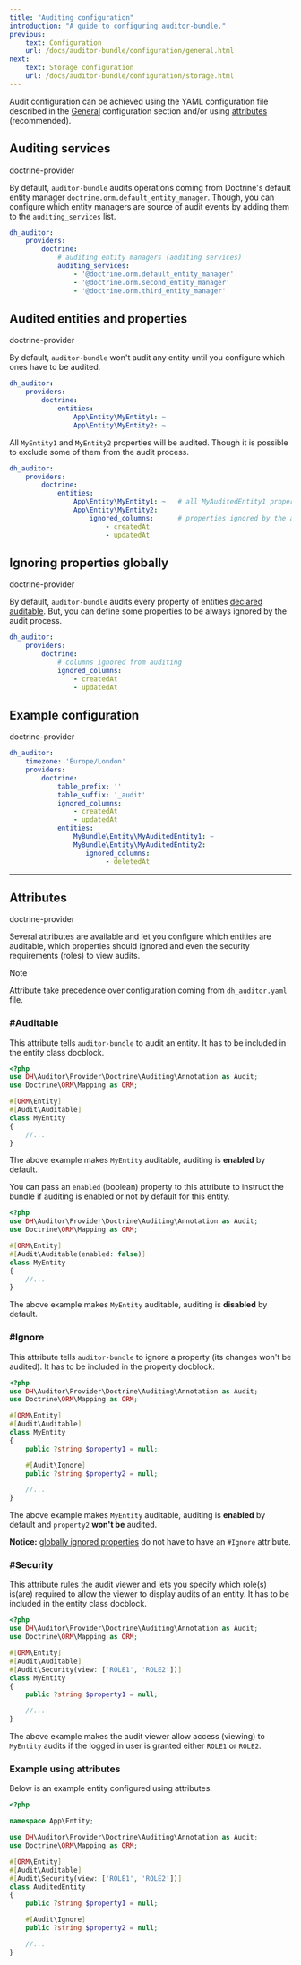 ```yaml
---
title: "Auditing configuration"
introduction: "A guide to configuring auditor-bundle."
previous:
    text: Configuration
    url: /docs/auditor-bundle/configuration/general.html
next:
    text: Storage configuration
    url: /docs/auditor-bundle/configuration/storage.html
---
```


Audit configuration can be achieved using the YAML configuration file described in the [General](general.html) configuration section 
and/or using [attributes](auditing.html#attributes) (recommended).


## Auditing services
<span class="tag mt-0 inline-flex items-center px-3 py-1 rounded-full text-sm font-medium leading-4 bg-blue-100 text-blue-700">doctrine-provider</span>

By default, `auditor-bundle` audits operations coming from Doctrine's default entity manager `doctrine.orm.default_entity_manager`.
Though, you can configure which entity managers are source of audit events by adding them to the `auditing_services` list.

```yaml
dh_auditor:
    providers:
        doctrine:
            # auditing entity managers (auditing services)
            auditing_services:
                - '@doctrine.orm.default_entity_manager'
                - '@doctrine.orm.second_entity_manager'
                - '@doctrine.orm.third_entity_manager'
```


## Audited entities and properties
<span class="tag mt-0 inline-flex items-center px-3 py-1 rounded-full text-sm font-medium leading-4 bg-blue-100 text-blue-700">doctrine-provider</span>

By default, `auditor-bundle` won't audit any entity until you configure which ones have to be audited.

```yaml
dh_auditor:
    providers:
        doctrine:
            entities:
                App\Entity\MyEntity1: ~
                App\Entity\MyEntity2: ~
```

All `MyEntity1` and `MyEntity2` properties will be audited. 
Though it is possible to exclude some of them from the audit process.

```yaml
dh_auditor:
    providers:
        doctrine:
            entities:
                App\Entity\MyEntity1: ~   # all MyAuditedEntity1 properties are audited
                App\Entity\MyEntity2:
                    ignored_columns:      # properties ignored by the audit process
                        - createdAt
                        - updatedAt
```


## Ignoring properties globally
<span class="tag mt-0 inline-flex items-center px-3 py-1 rounded-full text-sm font-medium leading-4 bg-blue-100 text-blue-700">doctrine-provider</span>

By default, `auditor-bundle` audits every property of entities [declared auditable](auditing.html#audited-entities-and-properties).
But, you can define some properties to be always ignored by the audit process.

```yaml
dh_auditor:
    providers:
        doctrine:
            # columns ignored from auditing
            ignored_columns:
                - createdAt
                - updatedAt
```


## Example configuration
<span class="tag mt-0 inline-flex items-center px-3 py-1 rounded-full text-sm font-medium leading-4 bg-blue-100 text-blue-700">doctrine-provider</span>

```yaml
dh_auditor:
    timezone: 'Europe/London'
    providers:
        doctrine:
            table_prefix: ''
            table_suffix: '_audit'
            ignored_columns:
                - createdAt
                - updatedAt
            entities:
                MyBundle\Entity\MyAuditedEntity1: ~
                MyBundle\Entity\MyAuditedEntity2:
                   ignored_columns:
                        - deletedAt
```

---

## Attributes
<span class="tag mt-0 inline-flex items-center px-3 py-1 rounded-full text-sm font-medium leading-4 bg-blue-100 text-blue-700">doctrine-provider</span>

Several attributes are available and let you configure which entities are auditable, 
which properties should ignored and even the security requirements (roles) to view audits.

<div class="note note-info" role="alert">
  <p class="note-title">Note</p>
  <p class="note-desc">Attribute take precedence over configuration coming from <code>dh_auditor.yaml</code> file.</p>
</div>


### #Auditable
This attribute tells `auditor-bundle` to audit an entity. It has to be included in the entity class docblock.
```php
<?php
use DH\Auditor\Provider\Doctrine\Auditing\Annotation as Audit;
use Doctrine\ORM\Mapping as ORM;

#[ORM\Entity]
#[Audit\Auditable]
class MyEntity
{
    //...
}
```
The above example makes `MyEntity` auditable, auditing is **enabled** by default.

You can pass an `enabled` (boolean) property to this attribute to instruct the bundle if auditing is
enabled or not by default for this entity. 
```php
<?php
use DH\Auditor\Provider\Doctrine\Auditing\Annotation as Audit;
use Doctrine\ORM\Mapping as ORM;

#[ORM\Entity]
#[Audit\Auditable(enabled: false)]
class MyEntity
{
    //...
}
```
The above example makes `MyEntity` auditable, auditing is **disabled** by default.


### #Ignore
This attribute tells `auditor-bundle` to ignore a property (its changes won't be audited).
It has to be included in the property docblock.
```php
<?php
use DH\Auditor\Provider\Doctrine\Auditing\Annotation as Audit;
use Doctrine\ORM\Mapping as ORM;

#[ORM\Entity]
#[Audit\Auditable]
class MyEntity
{
    public ?string $property1 = null;

    #[Audit\Ignore]
    public ?string $property2 = null;

    //...
}
```
The above example makes `MyEntity` auditable, auditing is **enabled** by default and `property2` 
**won't be** audited.

**Notice:** [globally ignored properties](auditing.html#ignoring-properties-globally) 
do not have to have an `#Ignore` attribute.


### #Security
This attribute rules the audit viewer and lets you specify which role(s) is(are) required to allow
the viewer to display audits of an entity. It has to be included in the entity class docblock.
```php
<?php
use DH\Auditor\Provider\Doctrine\Auditing\Annotation as Audit;
use Doctrine\ORM\Mapping as ORM;

#[ORM\Entity]
#[Audit\Auditable]
#[Audit\Security(view: ['ROLE1', 'ROLE2'])]
class MyEntity
{
    public ?string $property1 = null;

    //...
}
```
The above example makes the audit viewer allow access (viewing) to `MyEntity` audits if 
the logged in user is granted either `ROLE1` or `ROLE2`.


### Example using attributes

Below is an example entity configured using attributes.

```php
<?php

namespace App\Entity;

use DH\Auditor\Provider\Doctrine\Auditing\Annotation as Audit;
use Doctrine\ORM\Mapping as ORM;

#[ORM\Entity]
#[Audit\Auditable]
#[Audit\Security(view: ['ROLE1', 'ROLE2'])]
class AuditedEntity
{
    public ?string $property1 = null;

    #[Audit\Ignore]
    public ?string $property2 = null;

    //...
}
```
